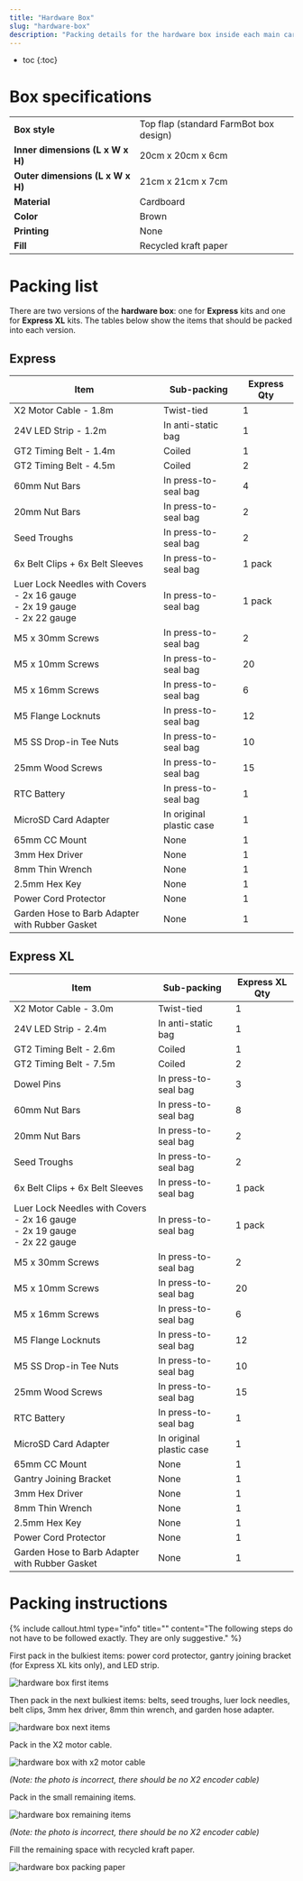 ```yaml
---
title: "Hardware Box"
slug: "hardware-box"
description: "Packing details for the hardware box inside each main carton"
---
```


* toc
{:toc}

# Box specifications

|                              |                              |
|------------------------------|------------------------------|
|**Box style**                 |Top flap (standard FarmBot box design)
|**Inner dimensions (L x W x H)**|20cm x 20cm x 6cm
|**Outer dimensions (L x W x H)**|21cm x 21cm x 7cm
|**Material**                  |Cardboard
|**Color**                     |Brown
|**Printing**                  |None
|**Fill**                      |Recycled kraft paper

# Packing list
There are two versions of the **hardware box**: one for **Express** kits and one for **Express XL** kits. The tables below show the items that should be packed into each version.

## Express

|Item                          |Sub-packing                   |Express Qty                   |
|------------------------------|------------------------------|------------------------------|
|X2 Motor Cable - 1.8m         |Twist-tied                    |1
|24V LED Strip - 1.2m          |In anti-static bag            |1
|GT2 Timing Belt - 1.4m        |Coiled                        |1
|GT2 Timing Belt - 4.5m        |Coiled                        |2
|60mm Nut Bars                 |In press-to-seal bag          |4
|20mm Nut Bars                 |In press-to-seal bag          |2
|Seed Troughs                  |In press-to-seal bag          |2
|6x Belt Clips + 6x Belt Sleeves|In press-to-seal bag          |1 pack
|Luer Lock Needles with Covers<br>- 2x 16 gauge<br>- 2x 19 gauge<br>- 2x 22 gauge|In press-to-seal bag          |1 pack
|M5 x 30mm Screws              |In press-to-seal bag          |2
|M5 x 10mm Screws              |In press-to-seal bag          |20
|M5 x 16mm Screws              |In press-to-seal bag          |6
|M5 Flange Locknuts            |In press-to-seal bag          |12
|M5 SS Drop-in Tee Nuts        |In press-to-seal bag          |10
|25mm Wood Screws              |In press-to-seal bag          |15
|RTC Battery                   |In press-to-seal bag          |1
|MicroSD Card Adapter          |In original plastic case      |1
|65mm CC Mount                 |None                          |1
|3mm Hex Driver                |None                          |1
|8mm Thin Wrench               |None                          |1
|2.5mm Hex Key                 |None                          |1
|Power Cord Protector          |None                          |1
|Garden Hose to Barb Adapter with Rubber Gasket|None                          |1

## Express XL

|Item                          |Sub-packing                   |Express XL Qty                |
|------------------------------|------------------------------|------------------------------|
|X2 Motor Cable - 3.0m         |Twist-tied                    |1
|24V LED Strip - 2.4m          |In anti-static bag            |1
|GT2 Timing Belt - 2.6m        |Coiled                        |1
|GT2 Timing Belt - 7.5m        |Coiled                        |2
|Dowel Pins                    |In press-to-seal bag          |3
|60mm Nut Bars                 |In press-to-seal bag          |8
|20mm Nut Bars                 |In press-to-seal bag          |2
|Seed Troughs                  |In press-to-seal bag          |2
|6x Belt Clips + 6x Belt Sleeves|In press-to-seal bag          |1 pack
|Luer Lock Needles with Covers<br>- 2x 16 gauge<br>- 2x 19 gauge<br>- 2x 22 gauge|In press-to-seal bag          |1 pack
|M5 x 30mm Screws              |In press-to-seal bag          |2
|M5 x 10mm Screws              |In press-to-seal bag          |20
|M5 x 16mm Screws              |In press-to-seal bag          |6
|M5 Flange Locknuts            |In press-to-seal bag          |12
|M5 SS Drop-in Tee Nuts        |In press-to-seal bag          |10
|25mm Wood Screws              |In press-to-seal bag          |15
|RTC Battery                   |In press-to-seal bag          |1
|MicroSD Card Adapter          |In original plastic case      |1
|65mm CC Mount                 |None                          |1
|Gantry Joining Bracket        |None                          |1
|3mm Hex Driver                |None                          |1
|8mm Thin Wrench               |None                          |1
|2.5mm Hex Key                 |None                          |1
|Power Cord Protector          |None                          |1
|Garden Hose to Barb Adapter with Rubber Gasket|None                          |1

# Packing instructions

{%
include callout.html
type="info"
title=""
content="The following steps do not have to be followed exactly. They are only suggestive."
%}

First pack in the bulkiest items: power cord protector, gantry joining bracket (for Express XL kits only), and LED strip.

![hardware box first items](_images/hardware_box_first_items.jpg)

Then pack in the next bulkiest items: belts, seed troughs, luer lock needles, belt clips, 3mm hex driver, 8mm thin wrench, and garden hose adapter.

![hardware box next items](_images/hardware_box_next_items.jpg)

Pack in the X2 motor cable.

![hardware box with x2 motor cable](_images/hardware_box_with_x2_motor_cable.jpg)

_(Note: the photo is incorrect, there should be no X2 encoder cable)_

Pack in the small remaining items.

![hardware box remaining items](_images/hardware_box_remaining_items.jpg)

_(Note: the photo is incorrect, there should be no X2 encoder cable)_

Fill the remaining space with recycled kraft paper.

![hardware box packing paper](_images/hardware_box_packing_paper.jpg)




